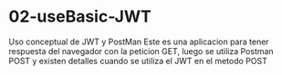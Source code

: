 # 02-useBasic-JWT
Uso conceptual de JWT y PostMan
Este es una aplicacion para tener respuesta del navegador con la peticion GET, luego se utiliza Postman POST y existen detalles cuando se utiliza el JWT en el metodo POST
